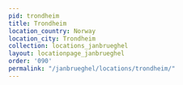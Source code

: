 ```yaml
---
pid: trondheim
title: Trondheim
location_country: Norway
location_city: Trondheim
collection: locations_janbrueghel
layout: locationpage_janbrueghel
order: '090'
permalink: "/janbrueghel/locations/trondheim/"
---
```

